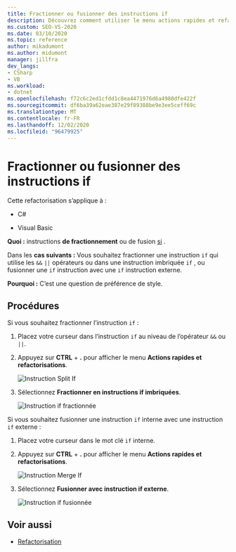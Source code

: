 ```yaml
---
title: Fractionner ou fusionner des instructions if
description: Découvrez comment utiliser le menu actions rapides et refactorisations pour fractionner ou fusionner des instructions If.
ms.custom: SEO-VS-2020
ms.date: 03/10/2020
ms.topic: reference
author: mikadumont
ms.author: midumont
manager: jillfra
dev_langs:
- CSharp
- VB
ms.workload:
- dotnet
ms.openlocfilehash: f72c6c2ed1cfdd1c8ea4471976d6a4980dfe422f
ms.sourcegitcommit: df6ba39a62eae387e29f89388be9e3ee5ceff69c
ms.translationtype: MT
ms.contentlocale: fr-FR
ms.lasthandoff: 12/02/2020
ms.locfileid: "96479925"
---
```

# <a name="split-or-merge-if-statements"></a>Fractionner ou fusionner des instructions if

Cette refactorisation s’applique à :

- C#

- Visual Basic

**Quoi :** instructions **de fractionnement** ou de fusion [si](/dotnet/csharp/language-reference/keywords/if-else) .

Dans les **cas suivants :** Vous souhaitez fractionner une instruction `if` qui utilise les `&&` `||` opérateurs ou dans une instruction imbriquée `if` , ou fusionner une `if` instruction avec une `if` instruction externe.

**Pourquoi :** C’est une question de préférence de style.  

## <a name="how-to"></a>Procédures

Si vous souhaitez fractionner l’instruction `if` :

1. Placez votre curseur dans l’instruction `if` au niveau de l’opérateur `&&` ou `||`.

2. Appuyez sur **CTRL** + **.** pour afficher le menu **Actions rapides et refactorisations**.

    ![Instruction Split If](../media/split-if-statement.png)

3. Sélectionnez **Fractionner en instructions if imbriquées**.

    ![Instruction if fractionnée](../media/split-if-statement-complete.png)

Si vous souhaitez fusionner une instruction `if` interne avec une instruction `if` externe : 

1. Placez votre curseur dans le mot clé `if` interne.

2. Appuyez sur **CTRL** + **.** pour afficher le menu **Actions rapides et refactorisations**.

    ![Instruction Merge If](../media/merge-if-statement.png)

3. Sélectionnez **Fusionner avec instruction if externe**.

    ![Instruction if fusionnée](../media/merge-if-statement-complete.png)

## <a name="see-also"></a>Voir aussi

- [Refactorisation](../refactoring-in-visual-studio.md)